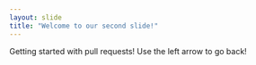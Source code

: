 ```yaml
---
layout: slide
title: "Welcome to our second slide!"
---
```

Getting started with pull requests!
Use the left arrow to go back!
